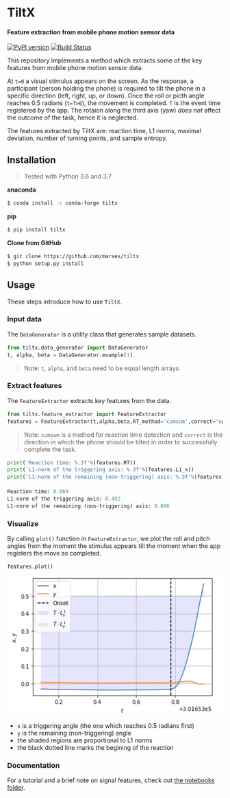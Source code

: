 # TiltX

#### Feature extraction from mobile phone motion sensor data

[![PyPI version](https://badge.fury.io/py/tiltx.svg)](https://badge.fury.io/py/tiltx) [![Build Status](https://travis-ci.org/marses/tiltx.svg?branch=master)](https://travis-ci.org/marses/tiltx)

This repository implements a method which extracts some of the key features from mobile phone motion sensor data.

At `t=0` a visual stimulus appears on the screen. As the response, a participant (person holding the phone) is required to tilt the phone in a specific direction (left, right, up, or down). Once the roll or picth angle reaches 0.5 radians (`t=T>0`), the movement is completed. `T` is the event time registered by the app. The rotaion along the third axis (yaw) *does not* affect the outcome of the task, hence it is neglected.

The features extracted by TiltX are: reaction time, L1 norms, maximal deviation, number of turning points, and sample entropy.

## Installation  
> Tested with Python 3.6 and 3.7

**anaconda**
```bash
$ conda install -c conda-forge tiltx
```

**pip**
```bash
$ pip install tiltx
```

**Clone from GitHub**
```bash
$ git clone https://github.com/marses/tiltx
$ python setup.py install
```

## Usage
These steps introduce how to use `TiltX`.

### Input data
The `DataGenerator` is a utility class that generates sample datasets. 

```python
from tiltx.data_generator import DataGenerator
t, alpha, beta = DataGenerator.example(1)
```
>  Note: `t`, `alpha`, and `beta` need to be equal length arrays.

### Extract features
The `FeatureExtractor` extracts key features from the data.
```python
from tiltx.feature_extractor import FeatureExtractor
features = FeatureExtractor(t,alpha,beta,RT_method='cumsum',correct='up')
```
> Note: `cumsum` is a method for reaction time detection and `correct` is the direction in which the phone should be tilted in order to successfully complete the task.

```python
print('Reaction time: %.3f'%(features.RT))
print('L1-norm of the triggering axis: %.3f'%(features.L1_x))
print('L1-norm of the remaining (non-triggering) axis: %.3f'%(features.L1_y))

Reaction time: 0.669
L1-norm of the triggering axis: 0.492
L1-norm of the remaining (non-triggering) axis: 0.006
```
### Visualize
By calling `plot()` function in `FeatureExtractor`, we plot the roll and pitch angles from the moment the stimulus appears till the moment when the app registers the move as completed.

```python
features.plot()
```
![](figures/figure_1.png)

- `x` is a triggering angle (the one which reaches 0.5 radians first)
- `y` is the remaining (non-triggering) angle
- the shaded regions are proportional to L1 norms
- the black dotted line marks the begining of the reaction

### Documentation
For a tutorial and a brief note on signal features, check out [the notebooks folder](/notebooks).